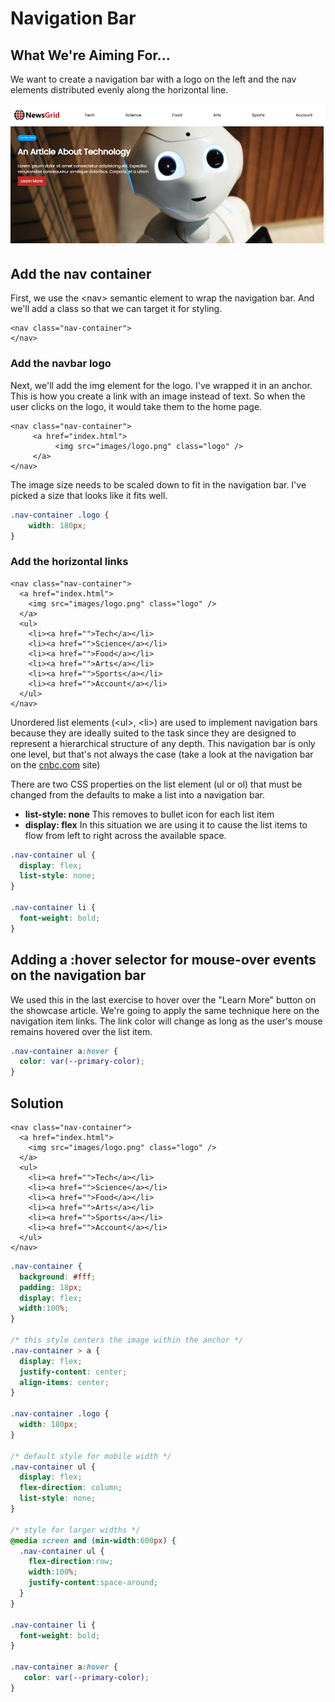 # Navigation Bar

## What We're Aiming For...

We want to create a navigation bar with a logo on the left and the nav elements distributed evenly along the horizontal line.

![](../../.gitbook/assets/image%20%2879%29.png)

## Add the nav container

First, we use the &lt;nav&gt; semantic element to wrap the navigation bar. And we'll add a class so that we can target it for styling.

```markup
<nav class="nav-container">
</nav>
```

### Add the navbar logo

Next, we'll add the img element for the logo. I've wrapped it in an anchor. This is how you create a link with an image instead of text. So when the user clicks on the logo, it would take them to the home page.

```markup
<nav class="nav-container">
     <a href="index.html">
          <img src="images/logo.png" class="logo" />
     </a>
</nav>
```

The image size needs to be scaled down to fit in the navigation bar. I've picked a size that looks like it fits well.

```css
.nav-container .logo {
    width: 180px;
}
```

### Add the horizontal links

```markup
<nav class="nav-container">
  <a href="index.html">
    <img src="images/logo.png" class="logo" />
  </a>
  <ul>
    <li><a href="">Tech</a></li>
    <li><a href="">Science</a></li>
    <li><a href="">Food</a></li>
    <li><a href="">Arts</a></li>
    <li><a href="">Sports</a></li>
    <li><a href="">Account</a></li>
  </ul>
</nav>
```

Unordered list elements \(&lt;ul&gt;, &lt;li&gt;\) are used to implement navigation bars because they are ideally suited to the task since they are designed to represent a hierarchical structure of any depth. This navigation bar is only one level, but that's not always the case \(take a look at the navigation bar on the [cnbc.com](http://cnbc.com) site\)

There are two CSS properties on the list element \(ul or ol\) that must be changed from the defaults to make a list into a navigation bar.

* **list-style: none** This removes to bullet icon for each list item
* **display: flex**  In this situation we are using it to cause the list items to flow from left to right across the available space. 

```css
.nav-container ul {
  display: flex;
  list-style: none;
}

.nav-container li {
  font-weight: bold;
}
```

## Adding a :hover selector for mouse-over events on the navigation bar

We used this in the last exercise to hover over the "Learn More" button on the showcase article. We're going to apply the same technique here on the navigation item links. The link color will change as long as the user's mouse remains hovered over the list item.

```css
.nav-container a:hover {
  color: var(--primary-color);
}
```

## Solution

```markup
<nav class="nav-container">
  <a href="index.html">
    <img src="images/logo.png" class="logo" />
  </a>
  <ul>
    <li><a href="">Tech</a></li>
    <li><a href="">Science</a></li>
    <li><a href="">Food</a></li>
    <li><a href="">Arts</a></li>
    <li><a href="">Sports</a></li>
    <li><a href="">Account</a></li>
  </ul>
</nav>
```

```css
.nav-container {
  background: #fff;
  padding: 18px;
  display: flex;
  width:100%;
}

/* this style centers the image within the anchor */
.nav-container > a {
  display: flex;
  justify-content: center;
  align-items: center;
}

.nav-container .logo {
  width: 180px;
}

/* default style for mobile width */
.nav-container ul {
  display: flex;
  flex-direction: column;
  list-style: none;
}

/* style for larger widths */
@media screen and (min-width:600px) {
  .nav-container ul {
    flex-direction:row;
    width:100%;
    justify-content:space-around;
  }
}

.nav-container li {
  font-weight: bold;
}

.nav-container a:hover {
   color: var(--primary-color);
}
```

